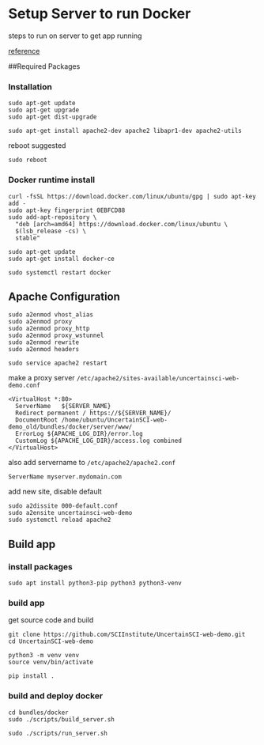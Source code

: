 # Setup Server to run Docker

steps to run on server to get app running 

[reference](http://kitware.github.io/paraviewweb/docs/docker.html)

##Required Packages

### Installation

```
sudo apt-get update
sudo apt-get upgrade
sudo apt-get dist-upgrade

sudo apt-get install apache2-dev apache2 libapr1-dev apache2-utils
```

reboot suggested
```
sudo reboot
```

### Docker runtime install

```
curl -fsSL https://download.docker.com/linux/ubuntu/gpg | sudo apt-key add -
sudo apt-key fingerprint 0EBFCD88
sudo add-apt-repository \
  "deb [arch=amd64] https://download.docker.com/linux/ubuntu \
  $(lsb_release -cs) \
  stable"

sudo apt-get update
sudo apt-get install docker-ce

sudo systemctl restart docker
```


## Apache Configuration

```
sudo a2enmod vhost_alias
sudo a2enmod proxy
sudo a2enmod proxy_http
sudo a2enmod proxy_wstunnel
sudo a2enmod rewrite
sudo a2enmod headers

sudo service apache2 restart
```


make a proxy server `/etc/apache2/sites-available/uncertainsci-web-demo.conf`


```
<VirtualHost *:80>
  ServerName   ${SERVER_NAME}
  Redirect permanent / https://${SERVER_NAME}/
  DocumentRoot /home/ubuntu/UncertainSCI-web-demo_old/bundles/docker/server/www/
  ErrorLog ${APACHE_LOG_DIR}/error.log
  CustomLog ${APACHE_LOG_DIR}/access.log combined
</VirtualHost>
```

also add servername to `/etc/apache2/apache2.conf`

```
ServerName myserver.mydomain.com
```


add new site, disable default
```
sudo a2dissite 000-default.conf
sudo a2ensite uncertainsci-web-demo
sudo systemctl reload apache2
```

## Build app

### install packages

```
sudo apt install python3-pip python3 python3-venv
```


### build app

get source code and build
```
git clone https://github.com/SCIInstitute/UncertainSCI-web-demo.git
cd UncertainSCI-web-demo

python3 -m venv venv
source venv/bin/activate

pip install .
```

### build and deploy docker

```
cd bundles/docker
sudo ./scripts/build_server.sh

sudo ./scripts/run_server.sh
```










